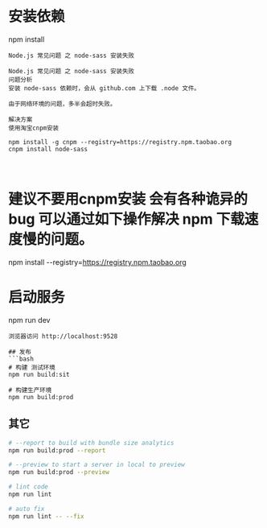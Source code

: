 
# 安装依赖
npm install
```
Node.js 常见问题 之 node-sass 安装失败

Node.js 常见问题 之 node-sass 安装失败
问题分析
安装 node-sass 依赖时，会从 github.com 上下载 .node 文件。

由于网络环境的问题，多半会超时失败。

解决方案
使用淘宝cnpm安装

npm install -g cnpm --registry=https://registry.npm.taobao.org
cnpm install node-sass
```
   
# 建议不要用cnpm安装 会有各种诡异的bug 可以通过如下操作解决 npm 下载速度慢的问题。
npm install --registry=https://registry.npm.taobao.org

# 启动服务
npm run dev
```
浏览器访问 http://localhost:9528

## 发布
```bash
# 构建 测试环境
npm run build:sit

# 构建生产环境
npm run build:prod
```

## 其它
```bash
# --report to build with bundle size analytics
npm run build:prod --report

# --preview to start a server in local to preview
npm run build:prod --preview

# lint code
npm run lint

# auto fix
npm run lint -- --fix
```
